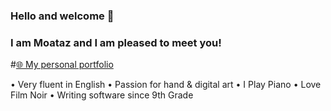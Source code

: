 ### Hello and welcome 👋
### I am Moataz and I am pleased to meet you!

#<a href="www.moataz.live">🌐 My personal portfolio</a>

• Very fluent in English
• Passion for hand & digital art
• I Play Piano
• Love Film Noir
• Writing software since 9th Grade
